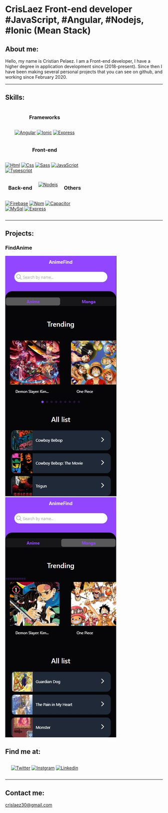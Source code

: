 # CrisLaez Front-end developer #JavaScript, #Angular, #Nodejs, #Ionic (Mean Stack)

## About me:



Hello, my name is Cristian Pelaez.
I am a Front-end developer, I have a higher degree in application development since (2018-present). Since then I have been making several personal projects that you can see on github, and working since February 2020.
<hr/>

## Skills:

<div style="width:50%;display:flex; flex-direction:row; flex-wrap:wrap; justify-content: space-around">
 
  ### Frameworks
 [![Angular](https://img.shields.io/badge/Angular-DD0031?style=for-the-badge&logo=angular&logoColor=white)]() 
 [![Ionic](https://img.shields.io/badge/Ionic-3880FF?style=for-the-badge&logo=ionic&logoColor=white)]() 
 [![Express](https://img.shields.io/badge/Express.js-404D59?style=for-the-badge)]() 
 
 ### Front-end
[![Html](https://img.shields.io/badge/HTML5-E34F26?style=for-the-badge&logo=html5&logoColor=white)]() [![Css](https://img.shields.io/badge/CSS3-1572B6?style=for-the-badge&logo=css3&logoColor=white)]() [![Sass](https://img.shields.io/badge/Sass-CC6699?style=for-the-badge&logo=sass&logoColor=white)]() [![JavaScript](https://img.shields.io/badge/JavaScript-323330?style=for-the-badge&logo=javascript&logoColor=F7DF1E)]() [![Typescript](https://img.shields.io/badge/TypeScript-007ACC?style=for-the-badge&logo=typescript&logoColor=white)]() 
 
 ### Back-end
[![Nodejs](https://img.shields.io/badge/Node.js-43853D?style=for-the-badge&logo=node.js&logoColor=white)]() 
<!-- [![Bootstrap](https://img.shields.io/badge/Bootstrap-563D7C?style=for-the-badge&logo=bootstrap&logoColor=white)]() -->

 ### Others
[![Firebase](https://img.shields.io/badge/Firebase-FFCA28?style=for-the-badge&logo=firebase&logoColor=white&labelColor=101010)]() [![Npm](https://img.shields.io/npm/v/npm.svg?logo=npm&style=for-the-badge&logo=mongodb&logoColor=white)]() [![Capacitor](https://img.shields.io/badge/Capacitor-119EFF?style=for-the-badge&logo=Capacitor&logoColor=white)]() [![MySql](https://img.shields.io/badge/MySQL-00000F?style=for-the-badge&logo=mysql&logoColor=whit)]() [![Express](https://img.shields.io/badge/MongoDB-4EA94B?style=for-the-badge&logo=mongodb&logoColor=white)]() 

<!-- ![github stats](https://github-readme-stats.vercel.app/api?username=YourUsername) -->
</div>
<hr/>

## Projects:

### FindAnime
![Texto alternativo](https://github.com/crislaez/animeFind/blob/master/src/assets/images/animeFind_1.jpg)
![Texto alternativo](https://github.com/crislaez/animeFind/blob/master/src/assets/images/animeFind_2.jpg)


## Find me at:

<div style="width:50%;display:flex; flex-direction:row; flex-wrap:wrap; justify-content: space-around">

[![Twitter](https://img.shields.io/badge/Twitter-1DA1F2?style=for-the-badge&logo=twitter&logoColor=white)](https://twitter.com/crislaez) [![Instgram](https://img.shields.io/badge/Instagram-E4405F?style=for-the-badge&logo=instagram&logoColor=white)](https://www.instagram.com/cristian_8_9/) [![Linkedin](https://img.shields.io/badge/LinkedIn-0077B5?style=for-the-badge&logo=linkedin&logoColor=white)](https://www.linkedin.com/in/cristian-pelaez-509945187/)

</div>
<hr/>
 
## Contact me:

crislaez30@gmail.com
